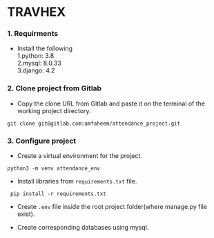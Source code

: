 # TRAVHEX

### 1. Requirments
- Install the following   
1.python: 3.8  
2.mysql: 8.0.33  
3.django: 4.2  
  
### 2. Clone project from Gitlab
- Copy the clone URL from Gitlab and paste it on the terminal of the working project directory.
```
git clone git@gitlab.com:amfaheem/attendance_project.git
```
### 3. Configure project
- Create a virtual environment for the project.  
```
python3 -m venv attendance_env
```
- Install libraries from `requirements.txt` file.
```
 pip install -r requirements.txt
```

- Create `.env` file inside the root project folder(where manage.py file exist).  



- Create corresponding databases using mysql. 